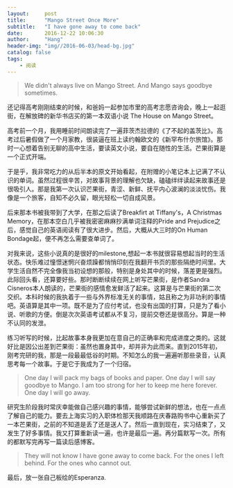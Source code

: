 ```yaml
---
layout:     post
title:      "Mango Street Once More"
subtitle:   "I have gone away to come back"
date:       2016-12-22 10:06:30
author:     "Hang"
header-img: "img//2016-06-03/head-bg.jpg"
catalog: false
tags:
    - 阅读
---
```


>We didn't always live on Mango Street. And Mango says goodbye sometimes.

还记得高考刚刚结束的时候，和爸妈一起参加市里的高考志愿咨询会，晚上一起逛街，在解放碑的新华书店买的第一本双语小说 The House on Mango Street。

高考前一个月，我用睡前时间朗读完了一遍菲茨杰拉德的《了不起的盖茨比》。高考过后暑假做了一个月家教，很装逼在班上读约翰欧文的《新罕布什尔旅馆》。那时一心想着告别无聊的高中生活，要读英文小说，要自在随性的生活。芒果街算是一个正式开端。

于是乎，我非常吃力的从后半本的原文开始看起，在附赠的小笔记本上记满了不认识的单词。虽然过程很辛苦，对故事背景的理解也欠缺，磕磕绊绊读起来故事还是很吸引人。那是我第一次认识芒果街，青涩、新鲜、抚平内心波澜的淡淡忧伤。我像是一个旅客，自知不必久留，眼光轻松一切自成风景。

后来那本书被我带到了大学，在那之后读了Breakfirt at Tiffany's，A Christmas Memory，在那本空白几乎被我密密麻麻抄满单词注释的Pride and Prejudice之后，感觉自己的英语阅读有了很大进步。然后，大概从大三时的On Human Bondage起，便不再怎么需要查单词了。

对我来说，这些小说真的是很好的milestone,想起一本书就很容易想起当时的生活状态。快乐难过憧憬迷惘兴奋烦躁都悄悄印刻在我翻开书页的那些隔绝时间里。大学生活自然不完全像我当初设想的那般，特别是身处其中的时候，落差更是强烈。此际回头看，还算要好些。那时断断续续在网上听写芒果街，是作者Sandra Cisneros本人朗读的，芒果街的感情愈发鲜活了起来。这算是与芒果街的第二次交织。本科时候的我执着于一些与外界标准无关的事情，姑且称之为非功利的事情吧。英语算是其中一项。既不是为了应付考试，也没有出国的打算，只是为了看小说、听歌的方便。倒是次次英语考试都从不复习，提前交卷还是很高分。算是一种不认同的发泄。

练习听写的时候，比起故事本身我更加在意自己的正确率和完成进度之类的。这就好比是因公出差到芒果街：虽然也置身其中，却并非为此而来。直到2015年初，刚考完研的我，那是一段最最低谷的时期。不知怎么的我一遍遍听那些录音，认真思考每一个故事。于是它于我成为了一个归宿。

>One day I will pack my bags of books and paper. One day I will say goodbye to Mango. I am too strong for her to keep me here forever. One day I will go away.

研究生阶段我时常庆幸能做自己感兴趣的事情，能够尝试新鲜的想法，也在一点点了解自己的能力。要去上海实习的入职体检那天我顺路在庆春路购书中心重新买了一本芒果街，之前的不知道是丢了还是送人了。然后一直到现在，实习结束了，又发生了好多事情。我又打算重新读一遍，也许是最后一遍。再分篇默写一次。所有的都默写完再写一篇读后感博客。

>They will not know I have gone away to come back. For the ones I left behind. For the ones who cannot out.

最后，放一张自己板绘的Esperanza.